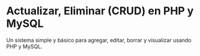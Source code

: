 Actualizar, Eliminar (CRUD) en PHP y MySQL
========

Un sistema simple y básico para agregar, editar, borrar y visualizar usando PHP y MySQL.


